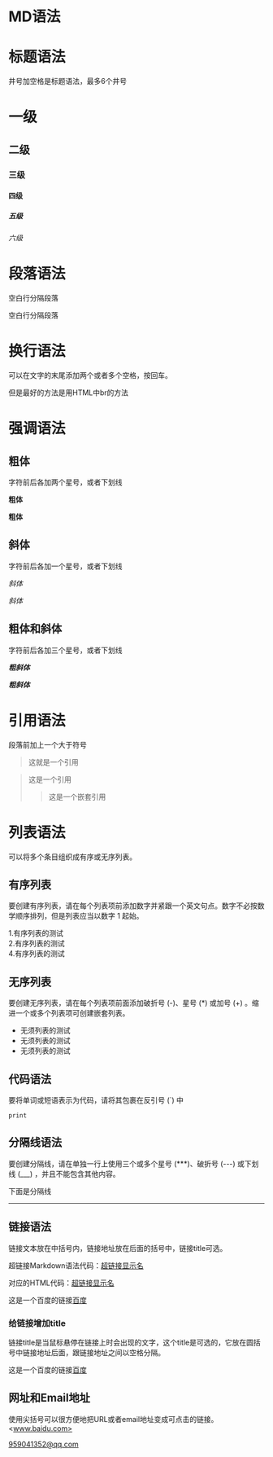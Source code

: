 # MD语法

# 标题语法
井号加空格是标题语法，最多6个井号
# 一级
## 二级
### 三级
#### 四级
##### 五级
###### 六级

# 段落语法

空白行分隔段落

空白行分隔段落

# 换行语法

可以在文字的末尾添加两个或者多个空格，按回车。

但是最好的方法是用HTML中br的方法

# 强调语法

## 粗体

字符前后各加两个星号，或者下划线

**粗体**

__粗体__


## 斜体
字符前后各加一个星号，或者下划线

*斜体*

_斜体_

## 粗体和斜体
字符前后各加三个星号，或者下划线

***粗斜体***

___粗斜体___

# 引用语法

段落前加上一个大于符号

> 这就是一个引用

> 这是一个引用
>> 这是一个嵌套引用

# 列表语法
可以将多个条目组织成有序或无序列表。

## 有序列表
要创建有序列表，请在每个列表项前添加数字并紧跟一个英文句点。数字不必按数学顺序排列，但是列表应当以数字 1 起始。

1.有序列表的测试  
2.有序列表的测试  
4.有序列表的测试  

## 无序列表  

要创建无序列表，请在每个列表项前面添加破折号 (-)、星号 (*) 或加号 (+) 。缩进一个或多个列表项可创建嵌套列表。

- 无须列表的测试  
- 无须列表的测试  
- 无须列表的测试  

## 代码语法

要将单词或短语表示为代码，请将其包裹在反引号 (`) 中

`print`

## 分隔线语法

要创建分隔线，请在单独一行上使用三个或多个星号 (***)、破折号 (---) 或下划线 (___) ，并且不能包含其他内容。

下面是分隔线

---

## 链接语法
链接文本放在中括号内，链接地址放在后面的括号中，链接title可选。

超链接Markdown语法代码：[超链接显示名](超链接地址 "超链接title")

对应的HTML代码：<a href="超链接地址" title="超链接title">超链接显示名</a>

这是一个百度的链接[百度](htts://www.baidu.com)

### 给链接增加title

链接title是当鼠标悬停在链接上时会出现的文字，这个title是可选的，它放在圆括号中链接地址后面，跟链接地址之间以空格分隔。

这是一个百度的链接[百度](htts://www.baidu.com "搜索网站")

## 网址和Email地址
使用尖括号可以很方便地把URL或者email地址变成可点击的链接。
<www.baidu.com>

<959041352@qq.com>


